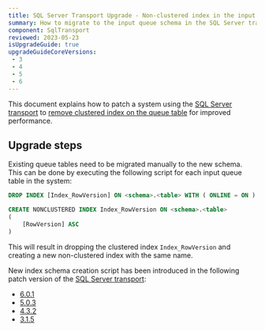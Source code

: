 ```yaml
---
title: SQL Server Transport Upgrade - Non-clustered index in the input queue
summary: How to migrate to the input queue schema in the SQL Server transport without a clustered index
component: SqlTransport
reviewed: 2023-05-23
isUpgradeGuide: true
upgradeGuideCoreVersions:
 - 3
 - 4
 - 5
 - 6
---
```



This document explains how to patch a system using the [SQL Server transport](/transports/sql/) to [remove clustered index on the queue table](https://github.com/Particular/NServiceBus.SqlServer/pull/613) for improved performance. 

## Upgrade steps
 
Existing queue tables need to be migrated manually to the new schema. This can be done by executing the following script for each input queue table in the system:

```sql
DROP INDEX [Index_RowVersion] ON <schema>.<table> WITH ( ONLINE = ON )

CREATE NONCLUSTERED INDEX Index_RowVersion ON <schema>.<table>
(
    [RowVersion] ASC
)
```

This will result in dropping the clustered index `Index_RowVersion` and creating a new non-clustered index with the same name.

New index schema creation script has been introduced in the following patch version of the [SQL Server transport](/transports/sql/):

 * [6.0.1](https://github.com/Particular/NServiceBus.SqlServer/releases/tag/6.0.1)
 * [5.0.3](https://github.com/Particular/NServiceBus.SqlServer/releases/tag/5.0.3)
 * [4.3.2](https://github.com/Particular/NServiceBus.SqlServer/releases/tag/4.3.2)
 * [3.1.5](https://github.com/Particular/NServiceBus.SqlServer/releases/tag/3.1.5)